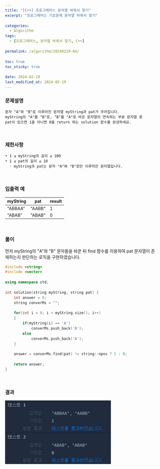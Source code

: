 ```yaml
---
title: "[C++] 프로그래머스 문자열 바꿔서 찾기"
excerpt: "프로그래머스 기초문제 문자열 바꿔서 찾기"

categories:
  - Algorithm
tags:
  - [프로그래머스, 문자열 바꿔서 찾기, C++]

permalink: /algorithm/20240219-04/

toc: true
toc_sticky: true

date: 2024-02-19
last_modified_at: 2024-02-19
---
```


### 문제설명

    문자 "A"와 "B"로 이루어진 문자열 myString과 pat가 주어집니다.
    myString의 "A"를 "B"로, "B"를 "A"로 바꾼 문자열의 연속하는 부분 문자열 중
    pat이 있으면 1을 아니면 0을 return 하는 solution 함수를 완성하세요.

<br/>

### 제한사항

    • 1 ≤ myString의 길이 ≤ 100
    • 1 ≤ pat의 길이 ≤ 10
      ◦ myString과 pat는 문자 "A"와 "B"로만 이루어진 문자열입니다.

<br/>

### 입출력 예

|myString|pat|result|
|---|---|---|
|"ABBAA"|"AABB"|1|
|"ABAB"|"ABAB"|0|

<br/>

### 풀이

먼저 myString의 "A"와 "B" 문자들을 바꾼 뒤 find 함수를 이용하여 pat 문자열이 존재하는지 판단하는 로직을 구현하였습니다.

```cpp
#include <string>
#include <vector>

using namespace std;

int solution(string myString, string pat) {
    int answer = 0;
    string converMs = "";

    for(int i = 0; i < myString.size(); i++)
    {
        if(myString[i] == 'A')
            converMs.push_back('B');
        else
            converMs.push_back('A');
    }
    
    answer = converMs.find(pat) != string::npos ? 1 : 0;

    return answer;
}
```

<br/>

### 결과
![코드 실행결과](/assets/images/posts_img/20240219-04/001.png "코드 실행결과")

<script async src="https://pagead2.googlesyndication.com/pagead/js/adsbygoogle.js?client=ca-pub-9590884639502637"
     crossorigin="anonymous"></script>
<!-- devlogbase_01 -->
<ins class="adsbygoogle"
     style="display:block"
     data-ad-client="ca-pub-9590884639502637"
     data-ad-slot="4742297382"
     data-ad-format="auto"
     data-full-width-responsive="true"></ins>
<script>
     (adsbygoogle = window.adsbygoogle || []).push({});
</script>
